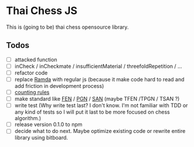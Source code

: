 # Thai Chess JS
This is (going to be) thai chess opensource library.

## Todos
- [ ] attacked function
- [ ] inCheck / inCheckmate / insufficientMaterial / threefoldRepetition / ...
- [ ] refactor code
- [ ] replace [Ramda](https://ramdajs.com/) with regular js (because it make code hard to read and add friction in development process)
- [ ] [counting rules](https://www.chessvariants.com/play/makruk-thai-chess)
- [ ] make standard like [FEN](https://en.wikipedia.org/wiki/Forsyth%E2%80%93Edwards_Notation) / [PGN](https://en.wikipedia.org/wiki/Portable_Game_Notation) / [SAN](https://en.wikipedia.org/wiki/Algebraic_notation_(chess)) (maybe TFEN /TPGN / TSAN ?)
- [ ] write test (Why write test last? I don't know. I'm not familiar with TDD or any kind of tests so I will put it last to be more focused on chess algorithm.)
- [ ] release version 0.1.0 to npm
- [ ] decide what to do next. Maybe optimize existing code or rewrite entire library using bitboard.
